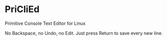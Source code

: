 # PriCliEd
Primitive Console Text Editor for Linux

No Backspace, no Undo, no Edit. Just press Return to save every new line.

